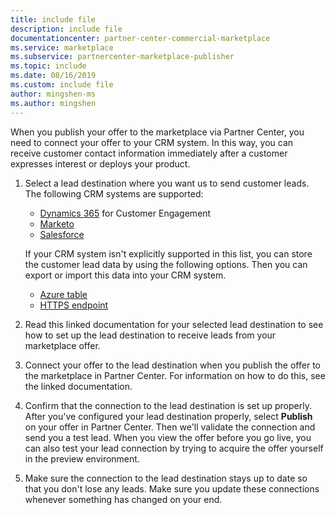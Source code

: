 ```yaml
---
title: include file
description: include file
documentationcenter: partner-center-commercial-marketplace
ms.service: marketplace
ms.subservice: partnercenter-marketplace-publisher
ms.topic: include
ms.date: 08/16/2019
ms.custom: include file
author: mingshen-ms
ms.author: mingshen
---
```


When you publish your offer to the marketplace via Partner Center, you need to connect your offer to your CRM system. In this way, you can receive customer contact information immediately after a customer expresses interest or deploys your product.

1. Select a lead destination where you want us to send customer leads. The following CRM systems are supported:

    * [Dynamics 365](../commercial-marketplace-lead-management-instructions-dynamics.md) for Customer Engagement
    * [Marketo](../commercial-marketplace-lead-management-instructions-marketo.md)
    * [Salesforce](../commercial-marketplace-lead-management-instructions-salesforce.md)

    If your CRM system isn't explicitly supported in this list, you can store the customer lead data by using the following options. Then you can export or import this data into your CRM system.

    * [Azure table](../commercial-marketplace-lead-management-instructions-azure-table.md)
    * [HTTPS endpoint](../commercial-marketplace-lead-management-instructions-https.md)

2. Read this linked documentation for your selected lead destination to see how to set up the lead destination to receive leads from your marketplace offer.
3. Connect your offer to the lead destination when you publish the offer to the marketplace in Partner Center. For information on how to do this, see the linked documentation.
4. Confirm that the connection to the lead destination is set up properly. After you've configured your lead destination properly, select **Publish** on your offer in Partner Center. Then we'll validate the connection and send you a test lead. When you view the offer before you go live, you can also test your lead connection by trying to acquire the offer yourself in the preview environment.
5. Make sure the connection to the lead destination stays up to date so that you don't lose any leads. Make sure you update these connections whenever something has changed on your end.
